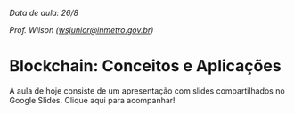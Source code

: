 *Data de aula: 26/8*

*Prof. Wilson (wsjunior@inmetro.gov.br)*

# Blockchain: Conceitos e Aplicações

A aula de hoje consiste de um apresentação com slides compartilhados no Google Slides. Clique aqui  para acompanhar!
<!--stackedit_data:
eyJoaXN0b3J5IjpbLTQ5MjIzODE4Ml19
-->